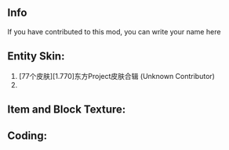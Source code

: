 ## Info
If you have contributed to this mod, you can write your name here
## Entity Skin:
1. [77个皮肤][1.770]东方Project皮肤合辑 (Unknown Contributor)
2. 
## Item and Block Texture:

## Coding:
